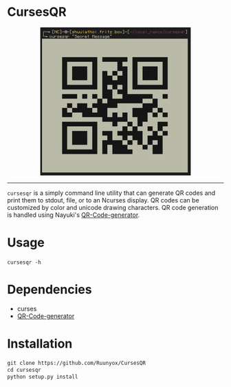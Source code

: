 # CursesQR

<p align="center">
<img src='./qr.png' width=350px>
</p>

---

`cursesqr` is a simply command line utility that can generate QR codes and print
them to stdout, file, or to an Ncurses display. QR codes can be customized by
color and unicode drawing characters. QR code generation is handled using
Nayuki's [QR-Code-generator](https://github.com/nayuki/QR-Code-generator).

# Usage

`cursesqr -h`

# Dependencies

* curses
* [QR-Code-generator](https://github.com/nayuki/QR-Code-generator)

# Installation
```
git clone https://github.com/Ruunyox/CursesQR
cd cursesqr
python setup.py install
```

